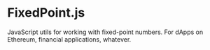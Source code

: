 # FixedPoint.js

JavaScript utils for working with fixed-point numbers. For dApps on Ethereum, financial applications, whatever.
  